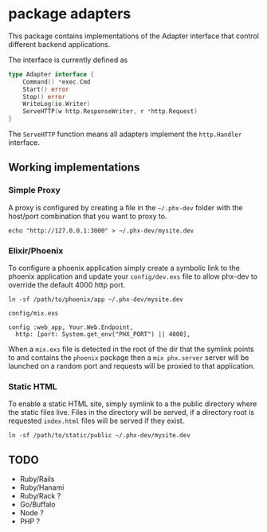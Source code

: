 # package adapters

This package contains implementations of the Adapter interface that control
different backend applications.

The interface is currently defined as

```go
type Adapter interface {
	Command() *exec.Cmd
	Start() error
	Stop() error
	WriteLog(io.Writer)
	ServeHTTP(w http.ResponseWriter, r *http.Request)
}
```

The `ServeHTTP` function means all adapters implement the `http.Handler`
interface.

## Working implementations

### Simple Proxy

A proxy is configured by creating a file in the `~/.phx-dev` folder with the
host/port combination that you want to proxy to.

`echo "http://127.0.0.1:3000" > ~/.phx-dev/mysite.dev`

### Elixir/Phoenix

To configure a phoenix application simply create a symbolic link to the
phoenix application and update your `config/dev.exs` file to allow phx-dev
to override the default 4000 http port.

`ln -sf /path/to/phoenix/app ~/.phx-dev/mysite.dev`

`config/mix.exs`
```
config :web_app, Your.Web.Endpoint,
  http: [port: System.get_env("PHX_PORT") || 4000],
```

When a `mix.exs` file is detected in the root of the dir that the symlink points to
and contains the `phoenix` package then a `mix phx.server` server will be launched
on a random port and requests will be proxied to that application.

### Static HTML

To enable a static HTML site, simply symlink to a the public directory
where the static files live.  Files in the directory will be served, if a directory
root is requested `index.html` files will be served if they exist.

`ln -sf /path/to/static/public ~/.phx-dev/mysite.dev`

## TODO

* Ruby/Rails
* Ruby/Hanami
* Ruby/Rack ?
* Go/Buffalo
* Node ?
* PHP ?
